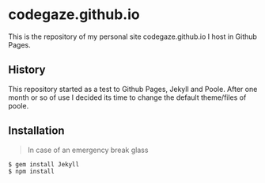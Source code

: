 # codegaze.github.io

This is the repository of my personal site codegaze.github.io I host in Github Pages.

## History

This repository started as a test to Github Pages, Jekyll and Poole.
After one month or so of use I decided its time to change the default theme/files of poole.

## Installation
>In case of an emergency break glass

```
$ gem install Jekyll
$ npm install
```
